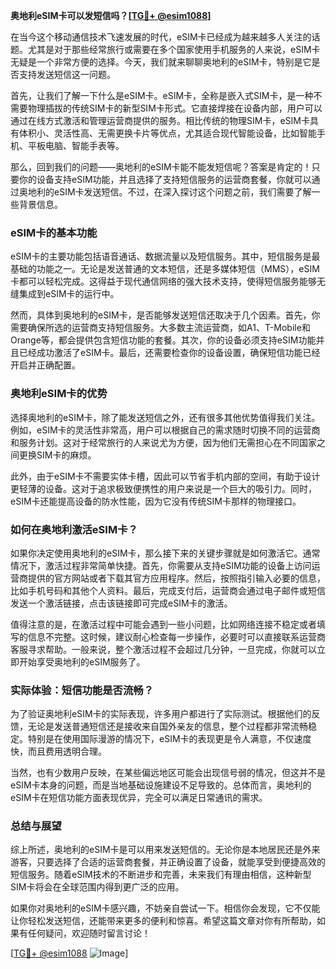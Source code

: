 **奥地利eSIM卡可以发短信吗？[[TG💪+ @esim1088](https://t.me/s/esim1088)]**

在当今这个移动通信技术飞速发展的时代，eSIM卡已经成为越来越多人关注的话题。尤其是对于那些经常旅行或需要在多个国家使用手机服务的人来说，eSIM卡无疑是一个非常方便的选择。今天，我们就来聊聊奥地利的eSIM卡，特别是它是否支持发送短信这一问题。

首先，让我们了解一下什么是eSIM卡。eSIM卡，全称是嵌入式SIM卡，是一种不需要物理插拔的传统SIM卡的新型SIM卡形式。它直接焊接在设备内部，用户可以通过在线方式激活和管理运营商提供的服务。相比传统的物理SIM卡，eSIM卡具有体积小、灵活性高、无需更换卡片等优点，尤其适合现代智能设备，比如智能手机、平板电脑、智能手表等。

那么，回到我们的问题——奥地利的eSIM卡能不能发短信呢？答案是肯定的！只要你的设备支持eSIM功能，并且选择了支持短信服务的运营商套餐，你就可以通过奥地利的eSIM卡发送短信。不过，在深入探讨这个问题之前，我们需要了解一些背景信息。

### eSIM卡的基本功能

eSIM卡的主要功能包括语音通话、数据流量以及短信服务。其中，短信服务是最基础的功能之一。无论是发送普通的文本短信，还是多媒体短信（MMS），eSIM卡都可以轻松完成。这得益于现代通信网络的强大技术支持，使得短信服务能够无缝集成到eSIM卡的运行中。

然而，具体到奥地利的eSIM卡，是否能够发送短信还取决于几个因素。首先，你需要确保所选的运营商支持短信服务。大多数主流运营商，如A1、T-Mobile和Orange等，都会提供包含短信功能的套餐。其次，你的设备必须支持eSIM功能并且已经成功激活了eSIM卡。最后，还需要检查你的设备设置，确保短信功能已经开启并正确配置。

### 奥地利eSIM卡的优势

选择奥地利的eSIM卡，除了能发送短信之外，还有很多其他优势值得我们关注。例如，eSIM卡的灵活性非常高，用户可以根据自己的需求随时切换不同的运营商和服务计划。这对于经常旅行的人来说尤为方便，因为他们无需担心在不同国家之间更换SIM卡的麻烦。

此外，由于eSIM卡不需要实体卡槽，因此可以节省手机内部的空间，有助于设计更轻薄的设备。这对于追求极致便携性的用户来说是一个巨大的吸引力。同时，eSIM卡还能提高设备的防水性能，因为它没有传统SIM卡那样的物理接口。

### 如何在奥地利激活eSIM卡？

如果你决定使用奥地利的eSIM卡，那么接下来的关键步骤就是如何激活它。通常情况下，激活过程非常简单快捷。首先，你需要从支持eSIM功能的设备上访问运营商提供的官方网站或者下载其官方应用程序。然后，按照指引输入必要的信息，比如手机号码和其他个人资料。最后，完成支付后，运营商会通过电子邮件或短信发送一个激活链接，点击该链接即可完成eSIM卡的激活。

值得注意的是，在激活过程中可能会遇到一些小问题，比如网络连接不稳定或者填写的信息不完整。这时候，建议耐心检查每一步操作，必要时可以直接联系运营商客服寻求帮助。一般来说，整个激活过程不会超过几分钟，一旦完成，你就可以立即开始享受奥地利的eSIM服务了。

### 实际体验：短信功能是否流畅？

为了验证奥地利eSIM卡的实际表现，许多用户都进行了实际测试。根据他们的反馈，无论是发送普通短信还是接收来自国外亲友的信息，整个过程都非常流畅稳定。特别是在使用国际漫游的情况下，eSIM卡的表现更是令人满意，不仅速度快，而且费用透明合理。

当然，也有少数用户反映，在某些偏远地区可能会出现信号弱的情况，但这并不是eSIM卡本身的问题，而是当地基础设施建设不足导致的。总体而言，奥地利的eSIM卡在短信功能方面表现优异，完全可以满足日常通讯的需求。

### 总结与展望

综上所述，奥地利的eSIM卡是可以用来发送短信的。无论你是本地居民还是外来游客，只要选择了合适的运营商套餐，并正确设置了设备，就能享受到便捷高效的短信服务。随着eSIM技术的不断进步和完善，未来我们有理由相信，这种新型SIM卡将会在全球范围内得到更广泛的应用。

如果你对奥地利的eSIM卡感兴趣，不妨亲自尝试一下。相信你会发现，它不仅能让你轻松发送短信，还能带来更多的便利和惊喜。希望这篇文章对你有所帮助，如果有任何疑问，欢迎随时留言讨论！

[[TG💪+ @esim1088](https://t.me/s/esim1088) ![Image](https://i.postimg.cc/4NQfJmqS/Snipaste-2025-05-13-00-14-12.png)]
